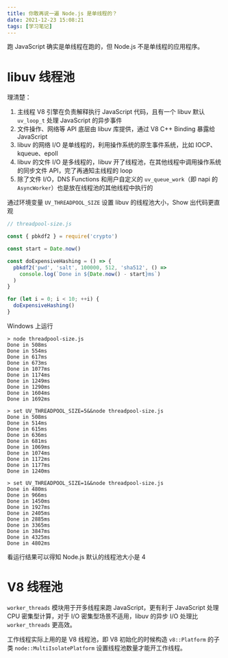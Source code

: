 ```yaml
---
title: 你敢再说一遍 Node.js 是单线程的？
date: 2021-12-23 15:08:21
tags: [学习笔记]
---
```


跑 JavaScript 确实是单线程在跑的，但 Node.js 不是单线程的应用程序。

<!-- more -->

# libuv 线程池

理清楚：

1. 主线程 V8 引擎在负责解释执行 JavaScript 代码，且有一个 libuv 默认 `uv_loop_t` 处理 JavaScript 的异步事件
2. 文件操作、网络等 API 底层由 libuv 库提供，通过 V8 C++ Binding 暴露给 JavaScript
3. libuv 的网络 I/O 是单线程的，利用操作系统的原生事件系统，比如 IOCP、kqueue、epoll
4. libuv 的文件 I/O 是多线程的，libuv 开了线程池，在其他线程中调用操作系统的同步文件 API，完了再通知主线程的 loop
5. 除了文件 I/O，DNS Functions 和用户自定义的 `uv_queue_work`（即 napi 的 `AsyncWorker`）也是放在线程池的其他线程中执行的

通过环境变量 `UV_THREADPOOL_SIZE` 设置 libuv 的线程池大小，Show 出代码更直观

```js
// threadpool-size.js

const { pbkdf2 } = require('crypto')

const start = Date.now()

const doExpensiveHashing = () => {
  pbkdf2('pwd', 'salt', 100000, 512, 'sha512', () =>
    console.log(`Done in ${Date.now() - start}ms`)
  )
}

for (let i = 0; i < 10; ++i) {
  doExpensiveHashing()
}
```

Windows 上运行

```
> node threadpool-size.js
Done in 508ms
Done in 554ms
Done in 617ms
Done in 673ms
Done in 1077ms
Done in 1174ms
Done in 1249ms
Done in 1290ms
Done in 1604ms
Done in 1692ms

> set UV_THREADPOOL_SIZE=5&&node threadpool-size.js
Done in 508ms
Done in 514ms
Done in 615ms
Done in 636ms
Done in 681ms
Done in 1069ms
Done in 1074ms
Done in 1172ms
Done in 1177ms
Done in 1240ms

> set UV_THREADPOOL_SIZE=1&&node threadpool-size.js
Done in 480ms
Done in 966ms
Done in 1450ms
Done in 1927ms
Done in 2405ms
Done in 2885ms
Done in 3365ms
Done in 3847ms
Done in 4325ms
Done in 4802ms
```

看运行结果可以得知 Node.js 默认的线程池大小是 4

# V8 线程池

`worker_threads` 模块用于开多线程来跑 JavaScript，更有利于 JavaScript 处理 CPU 密集型计算，对于 I/O 密集型场景不适用，libuv 的异步 I/O 处理比 `worker_threads` 更高效。

工作线程实际上用的是 V8 线程池，即 V8 初始化的时候构造 `v8::Platform` 的子类 `node::MultiIsolatePlatform` 设置线程池数量才能开工作线程。
